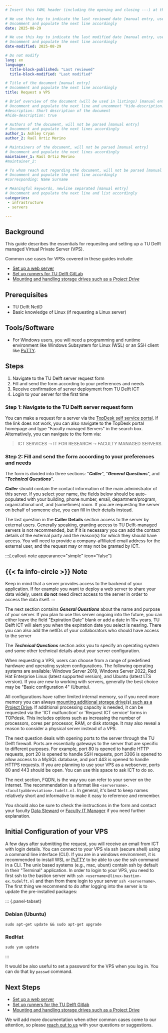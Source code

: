 ```yaml
---
# Insert this YAML header (including the opening and closing ---) at the beginning of the document and fill it out accordingly

# We use this key to indicate the last reviewed date [manual entry, use YYYY-MM-DD]
# Uncomment and populate the next line accordingly
date: 2025-08-29

# We use this key to indicate the last modified date [manual entry, use YYYY-MM-DD]
# Uncomment and populate the next line accordingly
date-modified: 2025-08-29

# Do not modify
lang: en
language: 
  title-block-published: "Last reviewed"
  title-block-modified: "Last modified"

# Title of the document [manual entry]
# Uncomment and populate the next line accordingly
title: Request a VPS

# Brief overview of the document (will be used in listings) [manual entry]
# Uncomment and populate the next line and uncomment "hide-description: true".
#description: Short description of the document
#hide-description: true

# Authors of the document, will not be parsed [manual entry]
# Uncomment and populate the next lines accordingly
author_1: Ashley Cryan
author_2: Raúl Ortiz Merino

# Maintainers of the document, will not be parsed [manual entry]
# Uncomment and populate the next lines accordingly
maintainer_1: Raúl Ortiz Merino
#maintainer_2:

# To whom reach out regarding the document, will not be parsed [manual entry]
# Uncomment and populate the next line accordingly
#corresponding: Name Surname

# Meaningful keywords, newline separated [manual entry]
# Uncomment and populate the next line and list accordingly
categories: 
 - infrastructure
 - servers 

---
```


## Background
This guide describes the essentials for requesting and setting up a TU Delft managed Virtual Private Server (VPS). 

Common use cases for VPSs covered in these guides include:

* [Set up a web server](../infrastructure/web_servers.md)
* [Set up runners for TU Delft GitLab](../software/automation/gitlab/gitlab_docker.md)
* [Mounting and handling storage drives such as a *Project Drive*](../data/data_storage/project_drive_mounting.md)

## Prerequisites
* TU Delft NetID
* Basic knowledge of Linux (if requesting a Linux server)

## Tools/Software
* For Windows users, you will need a programming and runtime environment like Windows Subsystem for Linux (WSL) or an SSH client like [PuTTY](https://www.putty.org/).

## Steps
1. Navigate to the TU Delft server request form
2. Fill and send the form according to your preferences and needs
3. Receive confirmation of server deployment from TU Delft ICT 
4. Login to your server for the first time

### Step 1: Navigate to the TU Delft server request form
You can make a request for a server via the [TopDesk self service portal](https://tudelft.topdesk.net/tas/public/ssp/content/detail/service?unid=71ba4c9678e041fd99dad8e7e11dd0e2). If the link does not work, you can also navigate to the TopDesk portal homepage and type "Faculty managed Servers" in the search box. Alternatively, you can navigate to the form via:

> ICT SERVICES ⇾ IT FOR RESEARCH ⇾ FACULTY MANAGED SERVERS.

### Step 2: Fill and send the form according to your preferences and needs
The form is divided into three sections: "_**Caller**_", "_**General Questions**_", and "_**Technical Questions**_".

_**Caller**_ should contain the contact information of the main administrator of this server. If you select your name, the fields below should be auto-populated with your building, phone number, email, department/program, organizational unit, and (sometimes) room. If you are requesting the server on behalf of someone else, you can fill in their details instead.

The last question in the **Caller Details** section access to the server by external users. Generally speaking, granting access to TU Delft-managed servers is not recommended, but if it is necessary you can add the contact details of the external party and the reason(s) for which they should have access. You will need to provide a company-affiliated email address for the external user, and the request may or may not be granted by ICT. 

:::{.callout-note appearance="simple" icon="false"}
## {{< fa info-circle >}} Note
Keep in mind that a server provides access to the backend of your application. If for example you want to deploy a web server to share your data widely, users **do not** need direct access to the server in order to access the data itself. 
:::

The next section contains _**General Questions**_ about the name and purpose of your server. If you plan to use this server ongoing into the future, you can either leave the field "Expiration Date" blank or add a date in 10+ years. TU Delft ICT will alert you when the expiration date you select is nearing. There you can also add the netIDs of your collaborators who should have access to the server

The _**Technical Questions**_ section asks you to specify an operating system and some other technical details about your server configuration.

When requesting a VPS, users can choose from a range of predefined hardware and operating system configurations. The following operating systems are available: Windows Server 2019, Windows Server 2022, Red Hat Enterprise Linux (latest supported version), and Ubuntu (latest LTS version). If you are new to working with servers, generally the best choice may be "Basic configuration 4" (Ubuntu). 

All configurations have rather limited internal memory, so if you need more memory you can always [mounting additional storage drive(s) such as a Project Drive](../data/data_storage/project_drive_mounting.md). If additional processing capacity is needed, it can be requested via the 'ICT malfunction' or 'Request ICT service' forms in TOPdesk. This includes options such as increasing the number of processors, cores per processor, RAM, or disk storage. It may also reveal a reason to consider a physical server instead of a VPS.

The next question deals with opening ports to the server through the TU Delft firewall. Ports are essentially gateways to the server that are specific to different purposes. For example, port 80 is opened to handle HTTP requests, port 20 is opened to handle SSH requests, port 3306 is opened to allow access to a MySQL database, and port 443 is opened to handle HTTPS requests. If you are planning to use your VPS as a webserver, ports 80 and 443 should be open. You can use this space to ask ICT to do so. 

The next section, FQDN, is the way you can refer to your server on the internet. The recommendation is a format like `<servername>.<facultyabbreviation>.tudelt.nl`. In general, it's best to keep names relatively short and informative to make it easy to reference and remember.

You should also be sure to check the instructions in the form and contact your faculty [Data Steward](https://www.tudelft.nl/en/library/current-topics/research-data-management/r/support/data-stewardship/contact/) or [Faculty IT Manager](https://intranet.tudelft.nl/en/-/faculty-it-manager) if you need further explanation.

## Initial Configuration of your VPS
A few days after submitting the request, you will receive an email from ICT with login details. You can connect to your VPS via ssh (secure shell) using a command line interface (CLI). If you are in a windows environment, it is recommended to install WSL or [PuTTY](https://www.putty.org/) to be able to use the ssh command in a CLI. The unix based systems (e.g., mac, ubunt) contain ssh by default in their "Terminal" application. In order to login to your VPS, you need to first ssh to the bastion server with `ssh <username>@linux-bastion-ex.tudelft.nl` and then from there login to your server `ssh <servername>`. The first thing we recommend to do after logging into the server is to update the pre-installed packages:

::: {.panel-tabset}

### Debian (Ubuntu)

```
sudo apt-get update && sudo apt-get upgrade
```

### RedHat

```
sudo yum update
```

:::

It would be also useful to set a password for the VPS when you log in. You can do that by `passwd` command. 

## Next Steps

* [Set up a web server](../infrastructure/web_servers.md)
* [Set up runners for the TU Delft Gitlab](../software/automation/gitlab/gitlab_docker.md)
* [Mounting and handling storage drives such as a Project Drive](../data/data_storage/project_drive_mounting.md)

We will add more documentation when other common cases come to our attention, so please [reach out to us](../../CONTRIBUTING.md) with your questions or suggestions.